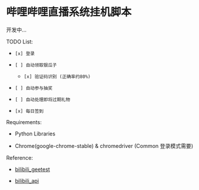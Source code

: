 # 哔哩哔哩直播系统挂机脚本

开发中...

TODO List:

- `[x] 登录`

- `[ ] 自动领取银瓜子`

    - `[x] 验证码识别 (正确率约80%)`

- `[ ] 自动参与抽奖`

- `[ ] 自动处理即将过期礼物`

- `[x] 每日签到`


Requirements:

- Python Libraries

- Chrome(google-chrome-stable) & chromedriver (Common 登录模式需要)

Reference:

- [bilibili_geetest](https://github.com/OSinoooO/bilibili_geetest)

- [bilibili_api](https://github.com/ysc3839/bilibili-api)